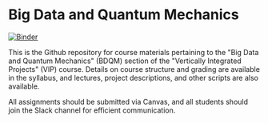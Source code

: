 # Big Data and Quantum Mechanics

[![Binder](https://mybinder.org/badge_logo.svg)](https://mybinder.org/v2/gh/medford-group/bdqm-vip/master)

This is the Github repository for course materials pertaining to the "Big Data and Quantum Mechanics" (BDQM) section of the "Vertically Integrated Projects" (VIP) course. Details on course structure and grading are available in the syllabus, and lectures, project descriptions, and other scripts are also available.

All assignments should be submitted via Canvas, and all students should join the Slack channel for efficient communication.


